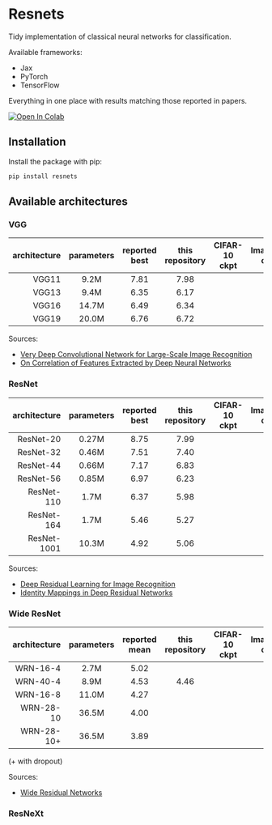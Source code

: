 # Resnets

Tidy implementation of classical neural networks for classification.

Available frameworks:

* Jax
* PyTorch
* TensorFlow

Everything in one place with results matching those reported in papers.

[![Open In Colab](https://colab.research.google.com/assets/colab-badge.svg)](https://colab.research.google.com/github/gahaalt/cifar-vs-tensorflow2/blob/master/Playground.ipynb)

## Installation

Install the package with pip:

```bash
pip install resnets
```

## Available architectures

### VGG

| architecture | parameters | reported best | this repository | CIFAR-10 ckpt | ImageNet ckpt |
|-------------:|:----------:|:-------------:|:---------------:|---------------|---------------|
|        VGG11 |    9.2M    |     7.81      |      7.98       |               |               |
|        VGG13 |    9.4M    |     6.35      |      6.17       |               |               |
|        VGG16 |   14.7M    |     6.49      |      6.34       |               |               |
|        VGG19 |   20.0M    |     6.76      |      6.72       |               |               |

Sources:

* [Very Deep Convolutional Network for Large-Scale Image Recognition](https://arxiv.org/abs/1409.1556)
* [On Correlation of Features Extracted by Deep Neural Networks](https://arxiv.org/abs/1901.10900)

### ResNet

| architecture | parameters | reported best | this repository | CIFAR-10 ckpt | ImageNet ckpt |
|-------------:|:----------:|:-------------:|:---------------:|---------------|---------------|
|    ResNet-20 |   0.27M    |     8.75      |      7.99       |               |               |
|    ResNet-32 |   0.46M    |     7.51      |      7.40       |               |               |
|    ResNet-44 |   0.66M    |     7.17      |      6.83       |               |               |
|    ResNet-56 |   0.85M    |     6.97      |      6.23       |               |               |
|   ResNet-110 |    1.7M    |     6.37      |      5.98       |               |               |
|   ResNet-164 |    1.7M    |     5.46      |      5.27       |               |               |
|  ResNet-1001 |   10.3M    |     4.92      |      5.06       |               |               |

Sources:

* [Deep Residual Learning for Image Recognition](https://arxiv.org/abs/1512.03385)
* [Identity Mappings in Deep Residual Networks](https://arxiv.org/abs/1603.05027)

### Wide ResNet

| architecture | parameters | reported mean | this repository | CIFAR-10 ckpt | ImageNet ckpt |
|-------------:|:----------:|:-------------:|:---------------:|---------------|---------------|
|     WRN-16-4 |    2.7M    |     5.02      |                 |               |               |
|     WRN-40-4 |    8.9M    |     4.53      |      4.46       |               |               |
|     WRN-16-8 |   11.0M    |     4.27      |                 |               |               |
|    WRN-28-10 |   36.5M    |     4.00      |                 |               |               |
|   WRN-28-10+ |   36.5M    |     3.89      |                 |               |               |

(+ with dropout)

Sources:

* [Wide Residual Networks](https://arxiv.org/abs/1605.07146)

### ResNeXt